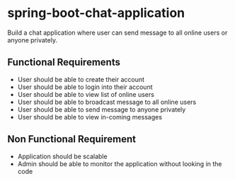 # spring-boot-chat-application
Build a chat application where user can send message to all online users or anyone privately. 

## Functional Requirements 
- User should be able to create their account
- User should be able to login into their account 
- User should be able to view list of online users 
- User should be able to broadcast message to all online users
- User should be able to send message to anyone privately
- User should be able to view in-coming messages

## Non Functional Requirement 
- Application should be scalable 
- Admin should be able to monitor the application without looking in the code

